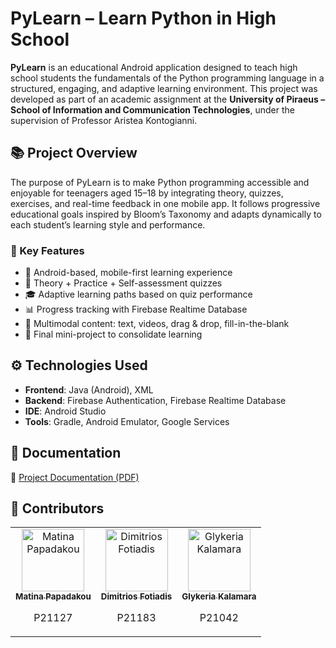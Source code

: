 # PyLearn – Learn Python in High School

**PyLearn** is an educational Android application designed to teach high school students the fundamentals of the Python programming language in a structured, engaging, and adaptive learning environment. This project was developed as part of an academic assignment at the **University of Piraeus – School of Information and Communication Technologies**, under the supervision of Professor Aristea Kontogianni.

## 📚 Project Overview

The purpose of PyLearn is to make Python programming accessible and enjoyable for teenagers aged 15–18 by integrating theory, quizzes, exercises, and real-time feedback in one mobile app. It follows progressive educational goals inspired by Bloom’s Taxonomy and adapts dynamically to each student’s learning style and performance.

### 🧠 Key Features

- 📱 Android-based, mobile-first learning experience  
- 🎯 Theory + Practice + Self-assessment quizzes  
- 🎓 Adaptive learning paths based on quiz performance  
- 📊 Progress tracking with Firebase Realtime Database  
- 🧩 Multimodal content: text, videos, drag & drop, fill-in-the-blank  
- 🧪 Final mini-project to consolidate learning  

## ⚙️ Technologies Used

- **Frontend**: Java (Android), XML  
- **Backend**: Firebase Authentication, Firebase Realtime Database  
- **IDE**: Android Studio  
- **Tools**: Gradle, Android Emulator, Google Services  

## 📄 Documentation

📘 [Project Documentation (PDF)](https://github.com/matinapap/Learning-Python-Android-App/blob/main/PyLearn_Documentation.pdf)

## 👥 Contributors

<table>
  <tr>
    <td align="center">
      <a href="https://github.com/matinapap">
        <img src="https://github.com/matinapap.png" width="100px;" alt="Matina Papadakou"/><br />
        <sub><b>Matina Papadakou</b></sub>
      </a>
      <p>P21127</p>
    </td>
    <td align="center">
      <a href="https://github.com/p21183">
        <img src="https://github.com/p21183.png" width="100px;" alt="Dimitrios Fotiadis"/><br />
        <sub><b>Dimitrios Fotiadis</b></sub>
      </a>
      <p>P21183</p>
    </td>
    <td align="center">
      <a href="https://github.com/glykeriak">
        <img src="https://github.com/glykeriak.png" width="100px;" alt="Glykeria Kalamara"/><br />
        <sub><b>Glykeria Kalamara</b></sub>
      </a>
      <p>P21042</p>
    </td>
  </tr>
</table>

